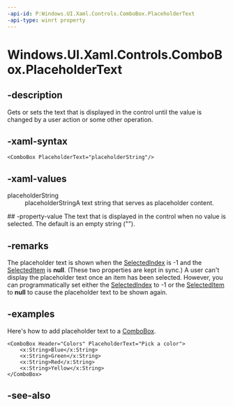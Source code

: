 ```yaml
---
-api-id: P:Windows.UI.Xaml.Controls.ComboBox.PlaceholderText
-api-type: winrt property
---
```


<!-- Property syntax
public string PlaceholderText { get;  set; }
-->

# Windows.UI.Xaml.Controls.ComboBox.PlaceholderText

## -description
Gets or sets the text that is displayed in the control until the value is changed by a user action or some other operation.



## -xaml-syntax
```xaml
<ComboBox PlaceholderText="placeholderString"/>

```


## -xaml-values
<dl><dt>placeholderString</dt><dd>placeholderStringA text string that serves as placeholder content.</dd>
</dl>
## -property-value
The text that is displayed in the control when no value is selected. The default is an empty string ("").

## -remarks
The placeholder text is shown when the [SelectedIndex](../windows.ui.xaml.controls.primitives/selector_selectedindex.md) is -1 and the [SelectedItem](../windows.ui.xaml.controls.primitives/selector_selecteditem.md) is **null**. (These two properties are kept in sync.) A user can't display the placeholder text once an item has been selected. However, you can programmatically set either the [SelectedIndex](../windows.ui.xaml.controls.primitives/selector_selectedindex.md) to -1 or the [SelectedItem](../windows.ui.xaml.controls.primitives/selector_selecteditem.md) to **null** to cause the placeholder text to be shown again.

## -examples
Here's how to add placeholder text to a [ComboBox](combobox.md).

```xaml
<ComboBox Header="Colors" PlaceholderText="Pick a color">
    <x:String>Blue</x:String>
    <x:String>Green</x:String>
    <x:String>Red</x:String>
    <x:String>Yellow</x:String>
</ComboBox>

```



## -see-also
